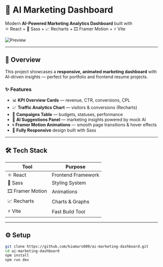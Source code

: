 # 🧠 AI Marketing Dashboard

Modern **AI-Powered Marketing Analytics Dashboard** built with  
⚛️ React + 🎨 Sass + 📈 Recharts + 🎞️ Framer Motion + ⚡ Vite

![Preview](https://raw.githubusercontent.com/kiumars609/ai-marketing-dashboard/main/preview.png)

---

## 🚀 Overview

This project showcases a **responsive, animated marketing dashboard** with AI-driven insights — perfect for portfolio and frontend resume projects.

### ✨ Features
- 📊 **KPI Overview Cards** — revenue, CTR, conversions, CPL  
- 📈 **Traffic Analytics Chart** — visitors & conversions (Recharts)  
- 🎯 **Campaigns Table** — budgets, statuses, performance  
- 🤖 **AI Suggestions Panel** — marketing insights powered by mock AI  
- 🌀 **Framer Motion Animations** — smooth page transitions & hover effects  
- 📱 **Fully Responsive** design built with Sass  

---

## 🛠️ Tech Stack
| Tool | Purpose |
|------|----------|
| ⚛️ React | Frontend Framework |
| 🎨 Sass | Styling System |
| 🎞️ Framer Motion | Animations |
| 📈 Recharts | Charts & Graphs |
| ⚡ Vite | Fast Build Tool |

---

## ⚙️ Setup

```bash
git clone https://github.com/kiumars609/ai-marketing-dashboard.git
cd ai-marketing-dashboard
npm install
npm run dev
